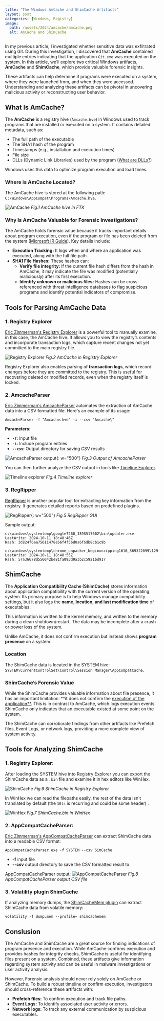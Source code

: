 ```yaml
---
title: "The Windows AmCache and ShimCache Artifacts"
layout: post
categories: [Windows, Registry]
image:
  path: /assets/2024/amcache/amcache.png
  alt: AmCache and ShimCache
---
```

In my previous article, I investigated whether sensitive data was exfiltrated using Git. During this investigation, I discovered that **AmCache** contained multiple entries indicating that the application `Git.exe` was executed on the system. In this article, we’ll explore two critical Windows artifacts, **AmCache** and **ShimCache**, which provide valuable forensic insights. 

These artifacts can help determine if programs were executed on a system, where they were launched from, and when they were accessed. Understanding and analyzing these artifacts can be pivotal in uncovering malicious activity or reconstructing user behavior.


## What Is AmCache?
The **AmCache** is a registry hive (`Amcache.hve`) in Windows used to track programs that are installed or executed on a system. It contains detailed metadata, such as:

- The full path of the executable
- The SHA1 hash of the program
- Timestamps (e.g., installation and execution times)
- File size
- DLLs (Dynamic Link Libraries) used by the program ([What are DLLs?](https://learn.microsoft.com/en-us/troubleshoot/windows-client/setup-upgrade-and-drivers/dynamic-link-library))

Windows uses this data to optimize program execution and load times.

### Where Is AmCache Located?

The AmCache hive is stored at the following path: `C:\Windows\AppCompat\Programs\Amcache.hve`.

![AmCache](/assets/2024/amcache/ftk.png)
_Fig.1 AmCache hive in FTK_

### Why Is AmCache Valuable for Forensic Investigations?
The AmCache holds forensic value because it tracks important details about program execution, even if the program or file has been deleted from the system ([Microsoft IR Guide](https://cdn-dynmedia-1.microsoft.com/is/content/microsoftcorp/microsoft/final/en-us/microsoft-brand/documents/IR-Guidebook-Final.pdf)). Key details include:

- **Execution Tracking:** It logs when and where an application was executed, along with the full file path.
- **SHA1 File Hashes:** These hashes can:
    - **Verify file integrity:** If the current file hash differs from the hash in AmCache, it may indicate the file was modified (potentially maliciously) after its first execution.
    - **Identify unknown or malicious files:** Hashes can be cross-referenced with threat intelligence databases to flag suspicious programs and identify potential indicators of compromise.

## Tools for Parsing AmCache Data
### 1. Registry Explorer
[Eric Zimmerman's Registry Explorer](https://ericzimmerman.github.io/#!index.md) is a powerful tool to manually examine, in this case, the AmCache hive. It allows you to view the registry’s contents and incorporate transaction logs, which capture recent changes not yet committed to the main registry file.

![Registry Explorer](/assets/2024/amcache/registry_explorer.png)
_Fig.2 AmCache in Registry Explorer_

Registry Explorer also enables parsing of **transaction logs**, which record changes before they are committed to the registry. This is useful for recovering deleted or modified records, even when the registry itself is locked.

### 2. AmcacheParser
[Eric Zimmerman's AmcacheParser](https://github.com/EricZimmerman/AmcacheParser) automates the extraction of AmCache data into a CSV formatted file. Here's an example of its usage:
```shell
AmcacheParser -f "Amcache.hve" -i --csv "Amcache\"
```
**Parameters:**
- **`-f`**: Input file
- **`-i`**: Include program entries
- **`--csv`**: Output directory for saving CSV results

![AmcacheParser output](/assets/2024/amcache/parser_output.png){: w="500"}
_Fig.3 Output of AmcacheParser_

You can then further analyze the CSV output in tools like [Timeline Explorer](https://ericzimmerman.github.io/#!index.md).

![Timeline explorer](/assets/2024/amcache/timeline_explorer.png)
_Fig.4 Timeline explorer_

### 3. RegRipper
[RegRipper](https://github.com/keydet89/RegRipper3.0) is another popular tool for extracting key information from the registry. It generates detailed reports based on predefined plugins.

![RegRipper](/assets/2024/amcache/regripper.png){: w="500"}
_Fig.5 RegRipper GUI_

Sample output:
```text
c:\windows\systemtemp\google7260_1898517602\bin\updater.exe  LastWrite: 2024-10-11 18:48:46Z
Hash: 3d824f6aa75611478e56f4f56d0a6f6db8cb1c9b

c:\windows\systemtemp\chrome_unpacker_beginunzipping1616_869322099\129.0.6668.101_chrome_installer.exe  LastWrite: 2024-10-11 18:48:55Z
Hash: 57a36678d556042be81fa093d9a3b2c5921bd917
```

## ShimCache
The **Application Compatibility Cache (ShimCache)** stores information about application compatibility with the current version of the operating system. Its primary purpose is to help Windows manage compatibility settings, but it also logs the **name, location, and last modification time** of executables.

This information is written to the kernel memory, and written to the memory during a clean shutdown/restart. The data may be incomplete after a crash or power loss of the system.

Unlike AmCache, it does not confirm execution but instead shows **program presence** on a system.

### Location
The ShimCache data is located in the SYSTEM hive:  
`SYSTEM\CurrentControlSet\Control\Session Manager\AppCompatCache`.

### ShimCache’s Forensic Value
While the ShimCache provides valuable information about file presence, it has an important limitation:  **it does not confirm the [execution of the application**](https://cdn-dynmedia-1.microsoft.com/is/content/microsoftcorp/microsoft/final/en-us/microsoft-brand/documents/IR-Guidebook-Final.pdf). This is in contrast to AmCache, which logs execution events. ShimCache only indicates that an executable existed at some point on the system.

The ShimCache can corroborate findings from other artifacts like Prefetch files, Event Logs, or network logs, providing a more complete view of system activity.

## Tools for Analyzing ShimCache
### 1. Registry Explorer:
After loading the SYSTEM hive into Registry Explorer you can export the ShimCache data as a `.bin` file and examine it in hex editors like WinHex.

![ShimCache](/assets/2024/amcache/ShimCache.png)
_Fig.6 ShimCache in Registry Explorer_

In WinHex we can read the filepaths easily, the rest of the data isn't translated by default (the `10ts` is recurring and could be some header) .

![WinHex](/assets/2024/amcache/ShimCache.png)
_Fig.7 ShimCache.bin in WinHex_

### 2. AppCompatCacheParser:
[Eric Zimmerman's AppCompatCacheParser](https://github.com/EricZimmerman/AppCompatCacheParser) can extract ShimCache data into a readable CSV format:

```shell
AppCompatCacheParser.exe -f SYSTEM --csv SimCache
```
- **-f** input file
- **--csv** output directory to save the CSV formatted result to 

AppCompatCacheParser output:
![AppCompatCacheParser](/assets/2024/amcache/appcompatcacheparser.png)
_Fig.8 AppCompatCacheParser output CSV file_

### 3. Volatility plugin ShimCache
If analyzing memory dumps, the [ShimCacheMem plugin](https://github.com/mandiant/Volatility-Plugins/tree/master/shimcachemem) can extract ShimCache data from volatile memory:

```shell
volatility -f dump.mem --profile= shimcachemem
```

## Conslusion
The AmCache and ShimCache are a great source for finding indications of program presence and execution. While AmCache confirms execution and provides hashes for integrity checks, ShimCache is useful for identifying files present on a system. Combined, these artifacts give information regarding system activity and can be useful in malware investigations or user activity analysis.

However, Forensic analysis should never rely solely on AmCache or ShimCache. To build a robust timeline or confirm execution, investigators should cross-reference these artifacts with:

- **Prefetch files:** To confirm execution and track file paths.
- **Event Logs:** To identify associated user activity or errors.
- **Network logs:** To track any external communication by suspicious executables.


